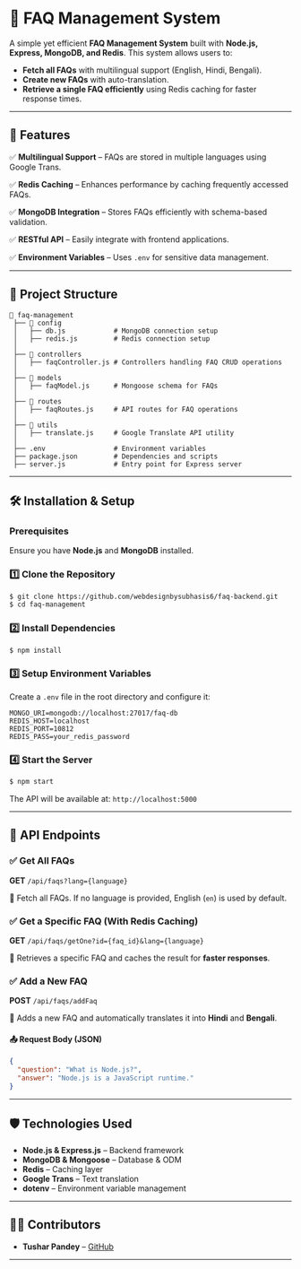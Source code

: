 # 📌 FAQ Management System

A simple yet efficient **FAQ Management System** built with **Node.js, Express, MongoDB, and Redis**. This system allows users to:

- **Fetch all FAQs** with multilingual support (English, Hindi, Bengali).
- **Create new FAQs** with auto-translation.
- **Retrieve a single FAQ efficiently** using Redis caching for faster response times.

---

## 🚀 Features

✅ **Multilingual Support** – FAQs are stored in multiple languages using Google Trans.

✅ **Redis Caching** – Enhances performance by caching frequently accessed FAQs.

✅ **MongoDB Integration** – Stores FAQs efficiently with schema-based validation.

✅ **RESTful API** – Easily integrate with frontend applications.

✅ **Environment Variables** – Uses `.env` for sensitive data management.

---

## 📁 Project Structure

```
📂 faq-management
 ├── 📂 config
 │   ├── db.js            # MongoDB connection setup
 │   ├── redis.js         # Redis connection setup
 │
 ├── 📂 controllers
 │   ├── faqController.js # Controllers handling FAQ CRUD operations
 │
 ├── 📂 models
 │   ├── faqModel.js      # Mongoose schema for FAQs
 │
 ├── 📂 routes
 │   ├── faqRoutes.js     # API routes for FAQ operations
 │
 ├── 📂 utils
 │   ├── translate.js     # Google Translate API utility
 │
 ├── .env                 # Environment variables
 ├── package.json         # Dependencies and scripts
 ├── server.js            # Entry point for Express server
```

---

## 🛠️ Installation & Setup

### Prerequisites
Ensure you have **Node.js** and **MongoDB** installed.

### 1️⃣ Clone the Repository
```bash
$ git clone https://github.com/webdesignbysubhasis6/faq-backend.git
$ cd faq-management
```

### 2️⃣ Install Dependencies
```bash
$ npm install
```

### 3️⃣ Setup Environment Variables
Create a `.env` file in the root directory and configure it:
```env
MONGO_URI=mongodb://localhost:27017/faq-db
REDIS_HOST=localhost
REDIS_PORT=10812
REDIS_PASS=your_redis_password
```

### 4️⃣ Start the Server
```bash
$ npm start
```

The API will be available at: `http://localhost:5000`

---

## 📌 API Endpoints

### ✅ Get All FAQs
**GET** `/api/faqs?lang={language}`

📌 Fetch all FAQs. If no language is provided, English (`en`) is used by default.

### ✅ Get a Specific FAQ (With Redis Caching)
**GET** `/api/faqs/getOne?id={faq_id}&lang={language}`

📌 Retrieves a specific FAQ and caches the result for **faster responses**.

### ✅ Add a New FAQ
**POST** `/api/faqs/addFaq`

📌 Adds a new FAQ and automatically translates it into **Hindi** and **Bengali**.

#### 📤 Request Body (JSON)
```json
{
  "question": "What is Node.js?",
  "answer": "Node.js is a JavaScript runtime."
}
```

---

## 🛡️ Technologies Used

- **Node.js & Express.js** – Backend framework
- **MongoDB & Mongoose** – Database & ODM
- **Redis** – Caching layer
- **Google Trans** – Text translation
- **dotenv** – Environment variable management

---

## 👨‍💻 Contributors
- **Tushar Pandey** – [GitHub](https://github.com/tusharpandeyba/)

---


